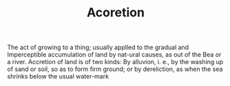 ---
title: Acoretion
letter: A
permalink: "/definitions/acoretion.html"
body: 'The act of growing to a thing; usually applled to the gradual and Imperceptible
  accumulation of land by nat-ural causes, as out of the Bea or a river. Accretion
  of land is of two kinds: By alluvion, i. e., by the washing up of sand or soil,
  so as to form firm ground; or by dereliction, as when the sea shrinks below the
  usual water-mark'
published_at: '2018-07-07'
layout: post
---